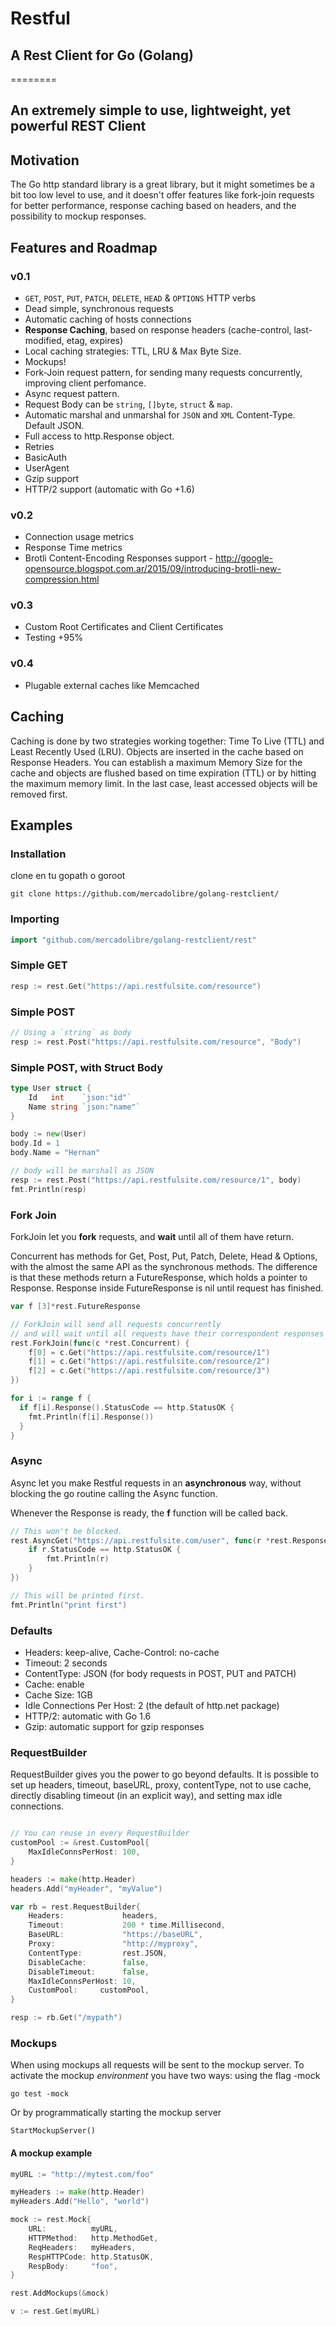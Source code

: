 # Restful
## A Rest Client for Go (Golang)
========
## An extremely simple to use, lightweight, yet powerful REST Client

## Motivation
The Go http standard library is a great library, but it might sometimes be a bit too low level to use,
and it doesn't offer features like fork-join requests for better performance, response caching based on headers,
and the possibility to mockup responses.

## Features and Roadmap
### v0.1
* `GET`, `POST`, `PUT`, `PATCH`, `DELETE`, `HEAD` & `OPTIONS` HTTP verbs
* Dead simple, synchronous requests
* Automatic caching of hosts connections
* **Response Caching**, based on response headers (cache-control, last-modified, etag, expires)
* Local caching strategies: TTL, LRU & Max Byte Size.
* Mockups!
* Fork-Join request pattern, for sending many requests concurrently, improving client perfomance.
* Async request pattern.
* Request Body can be `string`, `[]byte`, `struct` & `map`.
* Automatic marshal and unmarshal for `JSON` and `XML` Content-Type. Default JSON.
* Full access to http.Response object.
* Retries
* BasicAuth
* UserAgent
* Gzip support
* HTTP/2 support (automatic with Go +1.6)

### v0.2
* Connection usage metrics
* Response Time metrics
* Brotli Content-Encoding Responses support - http://google-opensource.blogspot.com.ar/2015/09/introducing-brotli-new-compression.html

### v0.3
* Custom Root Certificates and Client Certificates
* Testing +95%

### v0.4
* Plugable external caches like Memcached

## Caching
Caching is done by two strategies working together: Time To Live (TTL) and
Least Recently Used (LRU). Objects are inserted in the cache based on
Response Headers. You can establish a maximum Memory Size for the cache
and objects are flushed based on time expiration (TTL) or by hitting the maximum
memory limit. In the last case, least accessed objects will be removed first.

## Examples

### Installation
clone en tu gopath o goroot
```shell
git clone https://github.com/mercadolibre/golang-restclient/
```

### Importing
```go
import "github.com/mercadolibre/golang-restclient/rest"
```

### Simple GET

```go
resp := rest.Get("https://api.restfulsite.com/resource")
```

### Simple POST

```go
// Using a `string` as body
resp := rest.Post("https://api.restfulsite.com/resource", "Body")
```

### Simple POST, with Struct Body

```go
type User struct {
	Id   int    `json:"id"`
	Name string `json:"name"`
}

body := new(User)
body.Id = 1
body.Name = "Hernan"

// body will be marshall as JSON
resp := rest.Post("https://api.restfulsite.com/resource/1", body)
fmt.Println(resp)
```

### Fork Join
ForkJoin let you **fork** requests, and **wait** until all of them have return.

Concurrent has methods for Get, Post, Put, Patch, Delete, Head & Options,
with the almost the same API as the synchronous methods.
The difference is that these methods return a FutureResponse, which holds a pointer to
Response. Response inside FutureResponse is nil until request has finished.

```go
var f [3]*rest.FutureResponse

// ForkJoin will send all requests concurrently
// and will wait until all requests have their correspondent responses
rest.ForkJoin(func(c *rest.Concurrent) {
	f[0] = c.Get("https://api.restfulsite.com/resource/1")
	f[1] = c.Get("https://api.restfulsite.com/resource/2")
	f[2] = c.Get("https://api.restfulsite.com/resource/3")
})

for i := range f {
  if f[i].Response().StatusCode == http.StatusOK {
    fmt.Println(f[i].Response())
  }
}
```

### Async
Async let you make Restful requests in an **asynchronous** way, without blocking
the go routine calling the Async function.

Whenever the Response is ready, the **f** function will be called back.
```go
// This won't be blocked.
rest.AsyncGet("https://api.restfulsite.com/user", func(r *rest.Response) {
	if r.StatusCode == http.StatusOK {
		fmt.Println(r)
	}
})

// This will be printed first.
fmt.Println("print first")
```

### Defaults
* Headers: keep-alive, Cache-Control: no-cache
* Timeout: 2 seconds
* ContentType: JSON (for body requests in POST, PUT and PATCH)
* Cache: enable
* Cache Size: 1GB
* Idle Connections Per Host: 2 (the default of http.net package)
* HTTP/2: automatic with Go 1.6
* Gzip: automatic support for gzip responses

### RequestBuilder
RequestBuilder gives you the power to go beyond defaults.
It is possible to set up headers, timeout, baseURL, proxy, contentType, not to use
cache, directly disabling timeout (in an explicit way), and setting max idle connections.
```go

// You can reuse in every RequestBuilder
customPool := &rest.CustomPool{
	MaxIdleConnsPerHost: 100,
}

headers := make(http.Header)
headers.Add("myHeader", "myValue")

var rb = rest.RequestBuilder{
	Headers:             headers,
	Timeout:             200 * time.Millisecond,
	BaseURL:             "https://baseURL",
	Proxy:               "http://myproxy",
	ContentType:         rest.JSON,
	DisableCache:        false,
	DisableTimeout:      false,
	MaxIdleConnsPerHost: 10,
	CustomPool:     customPool,
}

resp := rb.Get("/mypath")
```

### Mockups
When using mockups all requests will be sent to the mockup server.
To activate the mockup *environment* you have two ways: using the flag -mock
```
go test -mock
```

Or by programmatically starting the mockup server
```
StartMockupServer()
```
#### A mockup example
```go
myURL := "http://mytest.com/foo"

myHeaders := make(http.Header)
myHeaders.Add("Hello", "world")

mock := rest.Mock{
	URL:          myURL,
	HTTPMethod:   http.MethodGet,
	ReqHeaders:   myHeaders,
	RespHTTPCode: http.StatusOK,
	RespBody:     "foo",
}

rest.AddMockups(&mock)

v := rest.Get(myURL)

```
